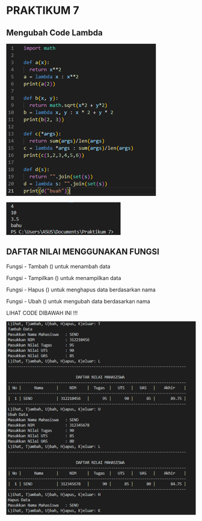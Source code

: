 # PRAKTIKUM 7

## Mengubah Code Lambda

![foto1](foto/foto1.png)

![foto2](foto/foto2.png)

## DAFTAR NILAI MENGGUNAKAN FUNGSI

Fungsi - Tambah () untuk menambah data

Fungsi - Tampilkan () untuk menampilkan data

Fungsi - Hapus () untuk menghapus data berdasarkan nama

Fungsi - Ubah () untuk mengubah data berdasarkan nama

LIHAT CODE DIBAWAH INI !!!

![foto3](foto/foto3.png)
